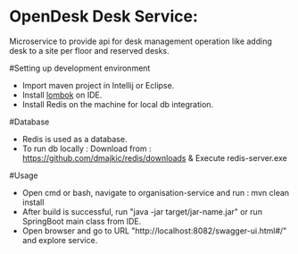 # OpenDesk Desk Service:
Microservice to provide api for desk management operation like adding desk to a site per floor and reserved desks.

#Setting up development environment
- Import maven project in Intellij or Eclipse.
- Install [lombok](https://www.baeldung.com/lombok-ide)  on IDE.
- Install Redis on the machine for local db integration.

#Database
- Redis is used as a database.
- To run db locally : Download from : https://github.com/dmajkic/redis/downloads & Execute redis-server.exe

#Usage
- Open cmd or bash, navigate to organisation-service and run : mvn clean install
- After build is successful, run "java -jar target/jar-name.jar" or run SpringBoot main class from IDE.
- Open browser and go to URL "http://localhost:8082/swagger-ui.html#/" and explore service.